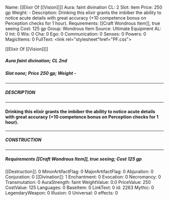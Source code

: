 Name: [[Elixir Of [[Vision]]]]
Aura: faint divination
CL: 2
Slot: item
Price: 250 gp
Weight: -
Description: Drinking this elixir grants the imbiber the ability to notice acute details with great accuracy (+10 competence bonus on Perception checks for 1 hour).
Requirements: [[Craft Wondrous Item]], true seeing
Cost: 125 gp
Group: Wondrous Item
Source: Ultimate Equipment
AL: 0
Int: 0
Wis: 0
Cha: 0
Ego: 0
Communication: 0
Senses: 0
Powers: 0
MagicItems: 0
FullText: <link rel="stylesheet"href="PF.css"><div class="heading"><p class="alignleft">[[Elixir Of [[Vision]]]]</p><div style="clear: both;"></div></div><div><h5><b>Aura </b>faint divination; <b>CL </b>2nd</h5><h5><b>Slot </b>none; <b>Price </b>250 gp; <b>Weight </b>-</h5></div><hr/><div><h5><b>DESCRIPTION</b></h5></div><hr/><div><h4><p>Drinking this elixir grants the imbiber the ability to notice acute details with great accuracy (+10 competence bonus on Perception checks for 1 hour).</p></h4></div><hr/><div><h5><b>CONSTRUCTION</b></h5></div><hr/><div><h5><b>Requirements </b>[[Craft Wondrous Item]], <i>true seeing</i>; <b>Cost </b>125 gp</h5></div>
[[Destruction]]: 0
MinorArtifactFlag: 0
MajorArtifactFlag: 0
Abjuration: 0
Conjuration: 0
[[Divination]]: 1
Enchantment: 0
Evocation: 0
Necromancy: 0
Transmutation: 0
AuraStrength: faint
WeightValue: 0.0
PriceValue: 250
CostValue: 125
Languages: 0
BaseItem: 0
LinkText: 0
id: 2263
Mythic: 0
LegendaryWeapon: 0
Illusion: 0
Universal: 0
effects: 0
